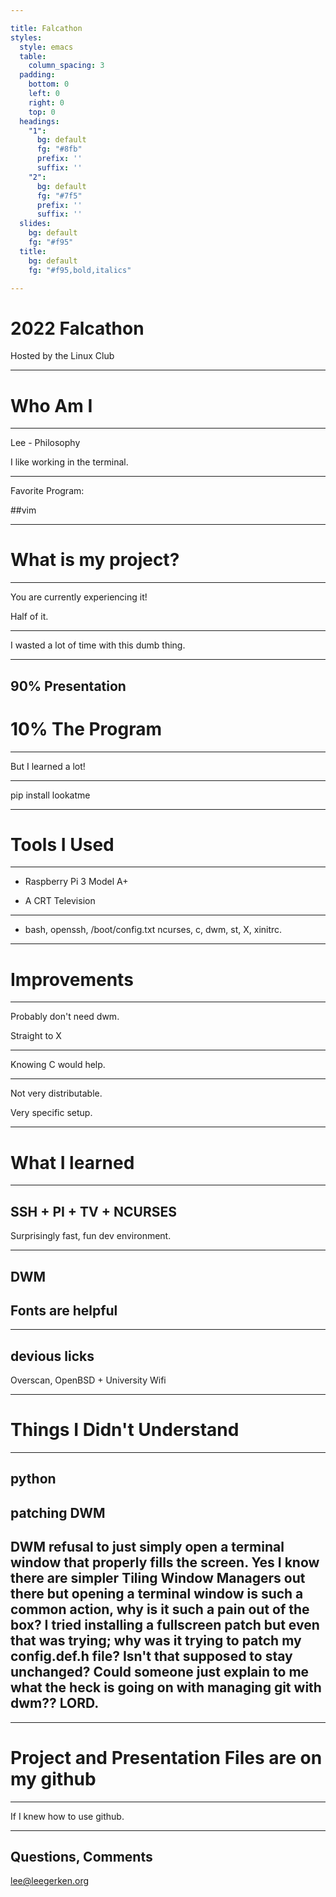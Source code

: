 ```yaml
---

title: Falcathon
styles:
  style: emacs
  table:
    column_spacing: 3
  padding:
    bottom: 0
    left: 0
    right: 0
    top: 0
  headings:
    "1":
      bg: default
      fg: "#8fb"
      prefix: ''
      suffix: ''
    "2":
      bg: default
      fg: "#7f5"
      prefix: ''
      suffix: ''
  slides:
    bg: default
    fg: "#f95"
  title:
    bg: default
    fg: "#f95,bold,italics"

---
```


# 2022 Falcathon
Hosted by the Linux Club

---

# Who Am I

---

Lee - Philosophy

I like working in the terminal.

---

Favorite Program:

##vim

---

# What is my project?

---

You are currently experiencing it!

Half of it.

---

I wasted a lot of time with this dumb thing.

---

## 90% Presentation
# 10% The Program

---

But I learned a lot!

---

pip install lookatme

---

# Tools I Used

---

- Raspberry Pi 3 Model A+

- A CRT Television

---

- bash, openssh,  /boot/config.txt
ncurses, c, dwm, st, X, xinitrc.

---

# Improvements

---

Probably don't need dwm.

Straight to X

---

Knowing C would help.

---

Not very distributable.

Very specific setup.

---

# What I learned

---

## SSH + PI + TV + NCURSES

Surprisingly fast, fun dev environment.

---

## DWM
## Fonts are helpful

---

## devious licks

Overscan,
OpenBSD + University Wifi

---

# Things I Didn't Understand

---

## python

## patching DWM

## DWM refusal to just simply open a terminal window that properly fills the screen. Yes I know there are simpler Tiling Window Managers out there but opening a terminal window is such a common action, why is it such a pain out of the box? I tried installing a fullscreen patch but even that was trying; why was it trying to patch my config.def.h file? Isn't that supposed to stay unchanged? Could someone just explain to me what the heck is going on with managing git with dwm?? LORD. 

---

# Project and Presentation Files are on my github

---

If I knew how to use github. 

---
## Questions, Comments

lee@leegerken.org

